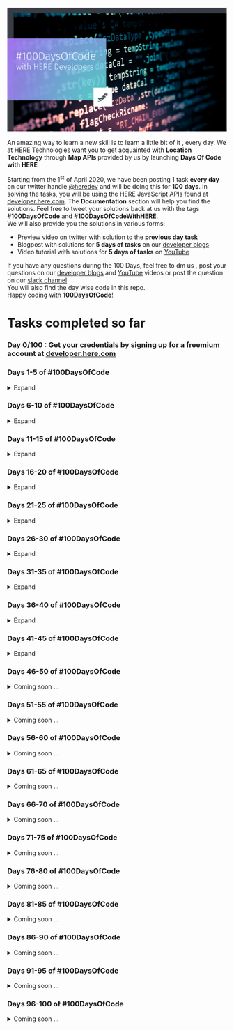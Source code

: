 ![100DaysOfCode](img/100daysofcode.jpg) 



<p> An amazing way to learn a new skill is to learn a little bit of it , every day. We at HERE Technologies want you to get acquainted with <strong>Location Technology</strong> through <strong>Map APIs </strong> provided by us by launching <strong>Days Of Code with HERE</strong></p>
<!--more-->
<p>
    Starting from the 1<sup>st</sup> of April 2020, we have been posting 1 task <strong>every day</strong> on our twitter handle <a href="https://twitter.com/heredev/">@heredev</a> and will be doing this for <strong>100 days</strong>. In solving the tasks, you will be using the HERE JavaScript APIs found at <a href="www.developer.here.com/documentation">developer.here.com</a>. The <strong>Documentation</strong> section will help you find the solutions. 
    Feel free to tweet your solutions back at us with the tags <strong>#100DaysOfCode</strong> and <strong>#100DaysOfCodeWithHERE</strong>.<br>
    We will also provide you the solutions in various forms:
</p>
<ul>
    <li> Preview video on twitter with solution to the <strong>previous day task</strong></li>
    <li> Blogpost with solutions for <strong> 5 days of tasks</strong> on our <a href="https://developer.here.com/blog/topic/100daysofcode">developer blogs</a> </li>
    <li> Video tutorial with solutions for <strong> 5 days of tasks</strong> on <a href="https://www.youtube.com/user/heremaps/playlists"> YouTube</a></li>
</ul>
<p>If you have any questions during the 100 Days, feel free to dm us , post your questions on our <a href="www.developer.here.com/blog">developer blogs</a> and <a href="https://www.youtube.com/watch?v=dvSHOLI4QQc&list=PLTlZUhyLwZTcV_b8Z8Va8JYsH2CQnOwFS"> YouTube</a> videos or post the question on our <a href="https://t.her.is/slack">slack channel</a><br>
You will also find the day wise code in this repo.<br>
Happy coding with <strong>100DaysOfCode</strong>!</p>

# Tasks completed so far
### Day 0/100 : Get your credentials by signing up for a freemium account at [developer.here.com](https://developer.here.com/)

### Days 1-5 of #100DaysOfCode
<details>
<summary> Expand </summary>

### [Day 1/100:  Page Frame](/Day%201)
- Create the frame for an HTML + JS web page
- Add HERE map core and map services source within the <head></head> tags 
### [Day 2/100 : Create div for holding map](/Day%202)
- Create div for holding map - width = 100% of screen , height = 80% of screen, background colour of your choice.
- initialize platform with the JavaScript apiKey
### [Day 3/100 : Load Map](/Day%203) 
- define the center of the map with latitude and longitude
- initialize VECTOR map with default layer, center of map and zoom level 
### [Day 4/100 : Map UI - Control Panel](/Day%204)
- Add zoom in and out buttons to the map.
- Also add ui element to change map type (satellite, traffic) after loading.
### [Day 5/100 : Map UI- map event](/Day%205)
- Add panning capability to the map
</details>

### Days 6-10 of #100DaysOfCode
<details>
<summary> Expand </summary>

### [Day 6/100 : Map Tilt](/Day%206) 
- Set the map to tilt at a 60º angle
- Align the map such that the top of the map is the West half of the globe
### [Day 7/100 : Position](/Day%207)
- Get position from your browser  * Hint check out our blogs
### [Day 8/100 : Marker](/Day%208) 
- Add basic marker at current position
### [Day 9/100 :  Marker SVG](/Day%209)
- Change the marker from the default marker to an svg marker
- The maker can be a white circle inside a green circle like the one on our web app Here We Go 
### [Day 10/100 : Click for position](/Day%2010)
- add event to log the position when you click anywhere on the map
</details>

### Days 11-15 of #100DaysOfCode
<details>
<summary> Expand </summary>

### [Day 11/100 : Marker data](/Day%2011)
- Place an image as a marker where you clicked on the map. 
- Add the text " I'm Here " to the marker as marker data 
### [Day 12/1000 :  Info-bubble](/Day%2012) 
- Display an info-bubble on tapping the marker
- show the marker data as the info in the bubble.
### [Day 13 dragging the marker](/Day%2013)
- add capabilities to drag a marker and position it in another place on the screen
- Hint: You will have to write event listeners for when you start the drag, during the drag and end of drag
### [Day 14 Drawing a circle](/Day%2014)
- Draw a circle of radius 10 km
- Let the center be the new position after the marker was dragged
### [Day 15 Customizing the circle](/Day%2015)
- Fill in the circle with a color of your choice
- Give it a darker border of width 4px
</details>

### Days 16-20 of #100DaysOfCode
<details>
<summary> Expand </summary>

### [Day 16 Playing with fonts](/Day%2016)
- Change the map font on Load
- Hint ;) Take a look at map styles
### [Day 17 Styling after load](/Day%2017)
- Create a button called highlight hospitals
- Change the colour of all hospitals in the world to a bright red on clicking the button
- Hint- use map style on load
### [Day 18 Languages](/Day%2018)
- Change the default display language of the map to anything other than English 
### [Day 19 Control panel](/Day%2019)
- Change the position of the map control panel to the top right of the map
### [Day 20 Geocoder free form search](/Day%2020)
- Change the unit of the map to see distance in miles
</details>

### Days 21-25 of #100DaysOfCode
<details>
<summary> Expand </summary>

### [Day 21 What's meters, I understand only miles](/Day%2021)
- Use the geocoder and Search service to conduct a free form search for 'hauptstraße' 
- Choose any street with a common name instead, and let us know how many results you get!
### [Day 22 Limit results](/Day%2022)
- Limit the results from the task on Day 21 to 5 results
### [Day 23 Geocoder limit by country](/Day%2023)
- Limit the results from the task on Day 22 to the country ' Germany' 
- If you are using a street near you, limit the search to your country 
### [Day 24 Geocoder with a qualified query](/Day%2024)
- Instead of the free form search, use a structured search where street = hauptstraße , city = Berlin, Country = Germany
- Customize this according to the street you want in the result.
### [Day 25 Geocoder access to the building](/Day%2025)
- Search for 'Invalidenstraße 116, Berlin'
- Place a marker on the access point of the building.
</details>

### Days 26-30 of #100DaysOfCode
<details>
<summary> Expand </summary>

### [Day 26 Geocoder discover](/Day%2026)
- Use the discover endpoint of the Geocoder and search for ‘markets’
- specify a point where you want to discover the markets 
### [Day 27 Discover places in a radius](/Day%2027)
- Using the discover endpoint, search for markets in a 1km radius
### [Day 28 Discover distance](/Day%2028)
- Note down the 'distance' parameter of each of the results from the result of Day 27
- Display the result in an info-bubble for every result.
### [Day 29 Autosuggest](/Day%2029)
- I am so tired that I need Starbucks and cannot even type it completely
- Use the autosuggest endpoint to search for an incomplete query 'star' near you. 
### [Day 30 Autosuggest bounding box](/Day%2030)
- Repeat the query from day 29
- This time, restrict your search within a box of 4 blocks
- Hint : check the parameter bounding box
</details>

### Days 31-35 of #100DaysOfCode
<details>
<summary> Expand </summary>

### [Day 31 Browse with name](/Day%2031)
- Use the 'Browse' endpoint of the Geocoding and Search API to look for a 'Museum'
- Do a simple search with just the 'name'
### [Day 32 Browse + categories](/Day%2032)
- Add to the search query from Day 31 to add a level 3 category search.
-  Look for 'History Museums' around you while writing 'Museum' in the name field
### [Day 33 Browse + Food Categories+ Takeout 🌮](/Day%2033)
- Modify the search request from day 32 to use the level 2 food categories for Mexican food
- Make sure that you only search for restaurants which serve ' takeout' .
### [Day 34 Lookup](/Day%2034)
- Note the 'id' from one of the places in the results from day 33
- Use this id to 'lookup' the specific place
### [Day 35 Reverse geocoder](/Day%2035)
- You know where a friend lives but can't find their postal address to send them a gift ?
- Use the reverse geocoder to get the postal address from the position on the map {lat: ,lng: }
</details>

### Days 36-40 of #100DaysOfCode
<details>
<summary> Expand </summary>

### [Day 36 Geofencing Creating a WKT file](/Day%2036)
- Draw a polygon around a place that is interesting to you and save it in a WKT file.
### [Day 37 Geofencing Uploading a WKT file](/Day%2037)
- Upload the polygon you created in day 36 as a layer so you can use as a geofence later
### [Day 38 Geofencing retrieve layer](/Day%2038)
- Retrieve the ID of the polygon that you uploaded as a layer on day 37
### [Day 39 Geofencing To be or not to be](/Day%2039)
- Given a point with latitude and longitude and your layer from day 37, use one of our APIs to check whether the point is inside your layer or not.
- Hint: Check out the link: https://t.her.is/35zshEV
### [Day 40 Geofence Almost there](/Day%2040)
- Update your function from day 39 so that it’ll determine whether the point is within 100 meter proximity of your layer or not.
</details>

### Days 41-45 of #100DaysOfCode
<details>
<summary> Expand </summary>

### [Day 41 Routing A to B](/Day%2041)
- Determine two random locations on the map that are navigable by car.
- Get the shortest route for car to drive between those locations in the form of a polyline.
### [Day 42 Routing : Draw the route](/Day%2042)
- Use the flexible polyline received as the result from Day 41
- Draw the first route on the map and color it #034F84
### [Day 43 Routing : Alternatives](/Day%2043)
- Request for 3 alternative routes for the route received on Day 42
### [Day 44 Routing : Timing is important](/Day%2044)
- Set the departure time to 9 AM for the route 
- Set the departure time to 3 PM for the same route 
- Compare the difference between all received routes
### [Day 45 Routing : Summary](/Day%2045)
- Get the summary of the time required and distance covered for any of the routes you calculated in the previous days.
</details>

### Days 46-50 of #100DaysOfCode
<details>
<summary> Coming soon ... </summary>

</details>

### Days 51-55 of #100DaysOfCode
<details>
<summary> Coming soon ... </summary>


</details>

### Days 56-60 of #100DaysOfCode
<details>
<summary> Coming soon ... </summary>


</details>

### Days 61-65 of #100DaysOfCode
<details>
<summary> Coming soon ... </summary>


</details>

### Days 66-70 of #100DaysOfCode
<details>
<summary> Coming soon ... </summary>


</details>

### Days 71-75 of #100DaysOfCode
<details>
<summary> Coming soon ... </summary>


</details>

### Days 76-80 of #100DaysOfCode
<details>
<summary> Coming soon ... </summary>


</details>

### Days 81-85 of #100DaysOfCode
<details>
<summary> Coming soon ... </summary>


</details>

### Days 86-90 of #100DaysOfCode
<details>
<summary> Coming soon ... </summary>


</details>

### Days 91-95 of #100DaysOfCode
<details>
<summary> Coming soon ... </summary>


</details>

### Days 96-100 of #100DaysOfCode
<details>
<summary> Coming soon ... </summary>


</details>



 

